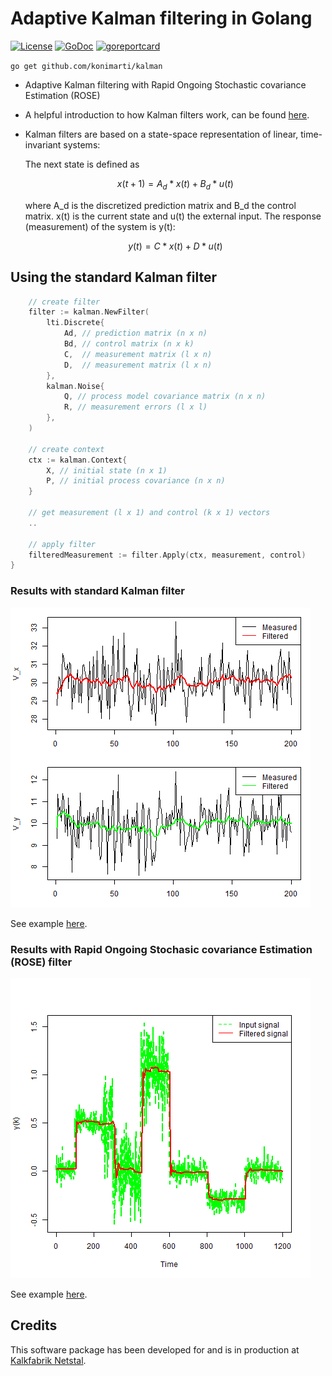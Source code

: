 # Adaptive Kalman filtering in Golang

[![License](http://img.shields.io/badge/license-MIT-red.svg?style=flat)](https://github.com/konimarti/kalman/blob/master/LICENSE)
[![GoDoc](https://godoc.org/github.com/konimarti/observer?status.svg)](https://godoc.org/github.com/konimarti/kalman)
[![goreportcard](https://goreportcard.com/badge/github.com/konimarti/observer)](https://goreportcard.com/report/github.com/konimarti/kalman)

```go get github.com/konimarti/kalman```

* Adaptive Kalman filtering with Rapid Ongoing Stochastic covariance Estimation (ROSE) 

* A helpful introduction to how Kalman filters work, can be found [here](https://www.bzarg.com/p/how-a-kalman-filter-works-in-pictures/).

* Kalman filters are based on a state-space representation of linear, time-invariant systems:

	The next state is defined as
	```math
	 x(t+1) = A_d * x(t) + B_d * u(t) 
	```
	 where A_d is the discretized prediction matrix and B_d the control matrix. 
	 x(t) is the current state and u(t) the external input. The response (measurement) of the system is y(t):	 
	```math
	 y(t)  = C * x(t) + D * u(t) 
	```

## Using the standard Kalman filter
```go
	// create filter
	filter := kalman.NewFilter(
		lti.Discrete{
			Ad, // prediction matrix (n x n)
			Bd, // control matrix (n x k)
			C,  // measurement matrix (l x n)
			D,  // measurement matrix (l x n)
		},
		kalman.Noise{
			Q, // process model covariance matrix (n x n)
			R, // measurement errors (l x l)
		},
	)

	// create context
	ctx := kalman.Context{
		X, // initial state (n x 1)
		P, // initial process covariance (n x n)
	}

	// get measurement (l x 1) and control (k x 1) vectors
	..

	// apply filter
	filteredMeasurement := filter.Apply(ctx, measurement, control)
}
```

### Results with standard Kalman filter

![Results of Kalman filtering on car example.](example/car/car.png)

See example [here](example/car/car.go).

### Results with Rapid Ongoing Stochasic covariance Estimation (ROSE) filter

![Results of ROSE filtering.](example/rose/rose.png)

See example [here](example/rose/rose.go).

## Credits

This software package has been developed for and is in production at [Kalkfabrik Netstal](http://www.kfn.ch/en).
